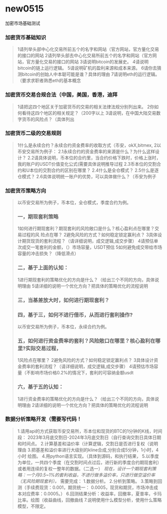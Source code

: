 # new0515
加密市场基础测试
### **加密货币基础知识**

> 1请列举头部中⼼化交易所前五个的名字和⽹站（官⽅⽹站，官⽅量化交易的接⼝的⽹站
> 2请列举头部去中⼼化交易所前五个的名字和⽹站（官⽅⽹站，官⽅量化交易的接⼝的⽹站
> 3请说明bitcoin的发展史。
> 4请说明bitcoin的链上运⾏逻辑。
> 5请说明矿机的盈利来源和成本来源。
> 6请你去猜测bitcoin的创始⼈中本聪可能是谁？具体的理由
> 7请说明eth的运⾏逻辑。（要求求职者熟悉eth的基本概念

### **加密货币交易合规合法（中国，美国，⾹港，迪拜**

> 1请把这四个地区关于加密货币的交易的相关法律法规分别列出来。
> 2你如何看待这四个地区的相关规定？（200字以上
> 3请说明，在中国⼤陆交易数字货币的⻛险点？（具体列出

### **加密货币⼆级的交易规则**

> 1什么是永续合约？永续合约资⾦费率的收取⽅式（币安，okX,bitmex,
> 2以币安交易所为例⼦：
>    2.1永续合约的资⾦费率的来源是什么？为什么这样设计？
>    2.2请具体说明，币本位的合约⾥，当合约价格下跌时，价格上涨时，我的账户的USDT价值变化公式(需要具体说明推导过程
>    2.3币本位的交割合约和U本位的交割合约的区别在哪⾥？
>    2.4什么是全仓模式？
>    2.5什么是逐仓模式？
>    2.6具体说明统⼀账户的优势，可以具体做什么？（币安为例⼦

### **加密货币策略⽅向**

> 以币安交易所为例⼦，币本位，全仓模式，季度合约为例。
> ### ⼀，期现套利策略
> 1如何进⾏期现套利？期现套利的⻛险敞⼝是什么？核⼼盈利点在哪⾥？交易过程的⻛
> 险点在哪？
> 2避免⻛险的⽅式？如何稳定锁定赢利点？
> 3具体设计期货现货的套利流程？（请详细说明，成交逻辑,成交步骤）
> 4请预估单次成交⼀笔套利的⾦额，（）市场容量，USDT预估
> 5如何避免成交带给市场容量的冲击损失？（降低滑点）
> ### ⼆，基于上⾯的认知：
> 1进⾏期现套利的策略优化的⽅向是什么？（给出三个不同的⽅向，具体说明理由
> 5请详细的说明⼀个优化⽅向？把具体的策略优化的流程说明
> ### 三，当基差放⼤时，如何进⾏期现套利？
> ### 四，基于三，如何不进⾏借币，从⽽进⾏套利操作?
> 以币安交易所为例⼦，币本位，永续合约为例。
> ### 五，如何进⾏资⾦费率的套利？⻛险敞⼝在哪⾥？核⼼盈利在哪⾥?实际交易过程，
> 1⻛险点在哪⾥？
> 2避免⻛险的⽅式？如何稳定锁定赢利点？
> 3具体设计资⾦费率的套利流程？（请详细说明，成交逻辑,成交步骤）
> 4请预估市场容量（不影响市场价格0.2%的情况下，套利的可容纳⾦额usdt
> ### 六，基于五的认知：
> 1进⾏资⾦费率的策略优化的⽅向是什么？（给出三个不同的⽅向，具体说明理由
> 2请详细的说明⼀个优化⽅向？把具体的策略优化的流程说明

### **数据分析策略开发（需要写代码！**

> 1.请⽤api的⽅式获取币安交易所，币本位和现货的BTC的1分钟的K线，时间段：
> 2023年3⽉底交割⽇2024年3⽉底交割⽇（⾃⾏查询交割⽇具体⽇期和时间点。
> 2.计算基差和溢价率（计算逻辑，交割⽇是否进⾏复权（说明理由
> 3.把基差和溢价率进⾏⼤级别的kline合成,分别合成5分钟，1⼩时，4⼩时
>  绘图。
> 4.⽤python语⾔实现。（具体到源码，和执⾏结果，
> 5.以季度为单位，⼀共四个季度（在交割时间点过后，进⾏新的季度合约期现套利）
>  或者⽤连续的复权⼀整年的数据。（⼆选⼀）
> _现在，设计⼀个期现套利策略：⼀个⽉0.5~1%的套利收益，不进⾏做多溢价率，只进⾏做空溢价率（⽆⻛险期现套利）。_
> 需要完成：
> 1.数据分析。
> 2.分析到策略。
> 3.策略到回测（⼿续费现货：0.001，期货统⼀： 0.0005，现货和期货，市场冲击成本对应费率：0.0005。）
> 6.回测结果分析：收益率，回撤率，夏普率，卡玛⽐率。绘图（收益曲线，回撤曲线
> 7.说明使⽤什么模型分析，使⽤什么策略模型，不限定。

